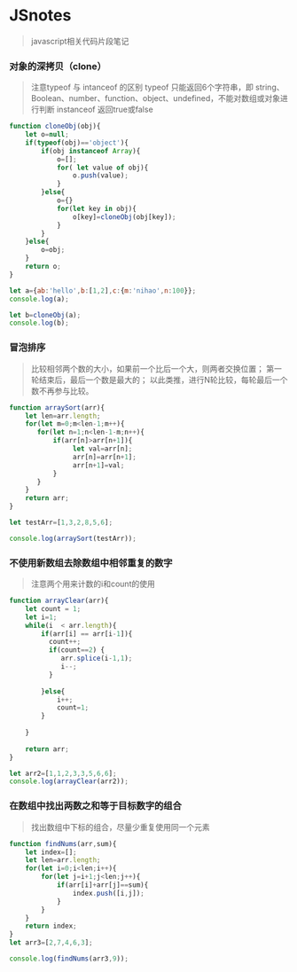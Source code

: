 # JSnotes
> javascript相关代码片段笔记
### 对象的深拷贝（clone）
> 注意typeof 与 intanceof 的区别
> typeof 只能返回6个字符串，即 string、Boolean、number、function、object、undefined，不能对数组或对象进行判断
> instanceof 返回true或false
```javascript
function cloneObj(obj){
	let o=null;
	if(typeof(obj)=='object'){
		if(obj instanceof Array){
		    o=[];
		    for( let value of obj){
				o.push(value);
		    }
		}else{
			o={}
			for(let key in obj){
				o[key]=cloneObj(obj[key]);
			}
		}
	}else{
		o=obj;
	}
	return o;
}

let a={ab:'hello',b:[1,2],c:{m:'nihao',n:100}};
console.log(a);

let b=cloneObj(a);
console.log(b);
```
### 冒泡排序
> 比较相邻两个数的大小，如果前一个比后一个大，则两者交换位置；
> 第一轮结束后，最后一个数是最大的；
> 以此类推，进行N轮比较，每轮最后一个数不再参与比较。
```javascript
function arraySort(arr){
	let len=arr.length;
	for(let m=0;m<len-1;m++){
	   for(let n=1;n<len-1-m;n++){
	       if(arr[n]>arr[n+1]){
				let val=arr[n];
				arr[n]=arr[n+1];
				arr[n+1]=val;
		   }
	   }
	}
	return arr;
}

let testArr=[1,3,2,8,5,6];

console.log(arraySort(testArr));
```
### 不使用新数组去除数组中相邻重复的数字
> 注意两个用来计数的i和count的使用
```javascript
function arrayClear(arr){ 
	let count = 1;
	let i=1;
	while(i  < arr.length){
		if(arr[i] == arr[i-1]){
		  count++;
		  if(count==2) {
			 arr.splice(i-1,1);
			 i--;
		  }
		 
		}else{
		    i++;
			count=1;
		}
		
	}
	
	return arr;
}

let arr2=[1,1,2,3,3,5,6,6];
console.log(arrayClear(arr2));
```
### 在数组中找出两数之和等于目标数字的组合
> 找出数组中下标的组合，尽量少重复使用同一个元素
```javascript
function findNums(arr,sum){
	let index=[];
	let len=arr.length;
	for(let i=0;i<len;i++){
		for(let j=i+1;j<len;j++){
			if(arr[i]+arr[j]==sum){
				index.push([i,j]);
			}
		}
	}
	return index;
}
let arr3=[2,7,4,6,3];

console.log(findNums(arr3,9));
```